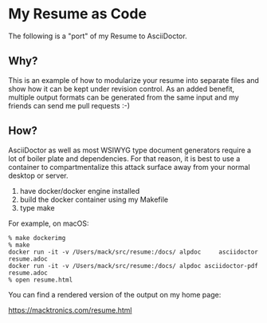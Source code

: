 # My Resume as Code

The following is a "port" of my Resume to AsciiDoctor.

## Why?

This is an example of how to modularize your resume into separate files
and show how it can be kept under revision control.  As an added benefit,
multiple output formats can be generated from the same input and my friends
can send me pull requests :-)

## How?

AsciiDoctor as well as most WSIWYG type document generators require a lot
of boiler plate and dependencies.  For that reason, it is best to use a
container to compartmentalize this attack surface away from your normal
desktop or server.

  1. have docker/docker engine installed
  1. build the docker container using my Makefile
  2. type make

For example, on macOS:

    % make dockerimg
    % make
    docker run -it -v /Users/mack/src/resume:/docs/ alpdoc     asciidoctor resume.adoc
    docker run -it -v /Users/mack/src/resume:/docs/ alpdoc asciidoctor-pdf resume.adoc
    % open resume.html

You can find a rendered version of the output on my home page:

  https://macktronics.com/resume.html
